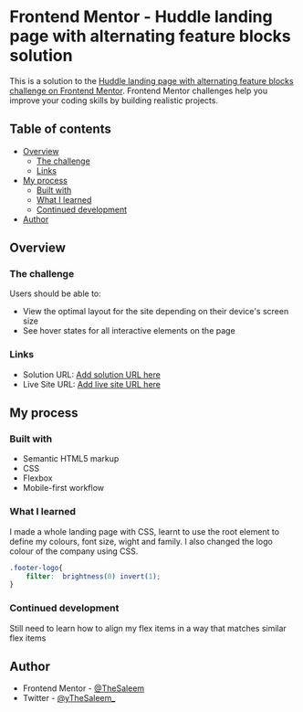 # Frontend Mentor - Huddle landing page with alternating feature blocks solution

This is a solution to the [Huddle landing page with alternating feature blocks challenge on Frontend Mentor](https://www.frontendmentor.io/challenges/huddle-landing-page-with-alternating-feature-blocks-5ca5f5981e82137ec91a5100). Frontend Mentor challenges help you improve your coding skills by building realistic projects. 

## Table of contents

- [Overview](#overview)
  - [The challenge](#the-challenge)
  - [Links](#links)
- [My process](#my-process)
  - [Built with](#built-with)
  - [What I learned](#what-i-learned)
  - [Continued development](#continued-development)
- [Author](#author)


## Overview

### The challenge

Users should be able to:

- View the optimal layout for the site depending on their device's screen size
- See hover states for all interactive elements on the page

### Links

- Solution URL: [Add solution URL here](https://your-solution-url.com)
- Live Site URL: [Add live site URL here](https://your-live-site-url.com)

## My process

### Built with

- Semantic HTML5 markup
- CSS
- Flexbox
- Mobile-first workflow

### What I learned

I made a whole landing page with CSS, learnt to use the root element to define my colours, font size, wight and family. I also changed the logo colour of the company using CSS.

```css
.footer-logo{
    filter:  brightness(0) invert(1);
}
```

### Continued development

Still need to learn how to align my flex items in a way that matches similar flex items


## Author

- Frontend Mentor - [@TheSaleem](https://www.frontendmentor.io/profile/thesaleem)
- Twitter - [@yTheSaleem_](https://www.twitter.com/thesaleem_)


